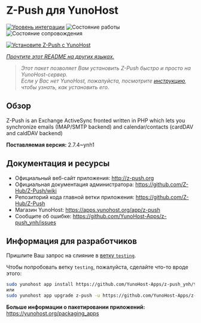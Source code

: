 <!--
Важно: этот README был автоматически сгенерирован <https://github.com/YunoHost/apps/tree/master/tools/readme_generator>
Он НЕ ДОЛЖЕН редактироваться вручную.
-->

# Z-Push для YunoHost

[![Уровень интеграции](https://apps.yunohost.org/badge/integration/z-push)](https://ci-apps.yunohost.org/ci/apps/z-push/)
![Состояние работы](https://apps.yunohost.org/badge/state/z-push)
![Состояние сопровождения](https://apps.yunohost.org/badge/maintained/z-push)

[![Установите Z-Push с YunoHost](https://install-app.yunohost.org/install-with-yunohost.svg)](https://install-app.yunohost.org/?app=z-push)

*[Прочтите этот README на других языках.](./ALL_README.md)*

> *Этот пакет позволяет Вам установить Z-Push быстро и просто на YunoHost-сервер.*  
> *Если у Вас нет YunoHost, пожалуйста, посмотрите [инструкцию](https://yunohost.org/install), чтобы узнать, как установить его.*

## Обзор

Z-Push is an Exchange ActiveSync fronted written in PHP which lets you synchronize emails (IMAP/SMTP backend) and calendar/contacts (cardDAV and caldDAV backend)


**Поставляемая версия:** 2.7.4~ynh1
## Документация и ресурсы

- Официальный веб-сайт приложения: <http://z-push.org>
- Официальная документация администратора: <https://github.com/Z-Hub/Z-Push/wiki>
- Репозиторий кода главной ветки приложения: <https://github.com/Z-Hub/Z-Push>
- Магазин YunoHost: <https://apps.yunohost.org/app/z-push>
- Сообщите об ошибке: <https://github.com/YunoHost-Apps/z-push_ynh/issues>

## Информация для разработчиков

Пришлите Ваш запрос на слияние в [ветку `testing`](https://github.com/YunoHost-Apps/z-push_ynh/tree/testing).

Чтобы попробовать ветку `testing`, пожалуйста, сделайте что-то вроде этого:

```bash
sudo yunohost app install https://github.com/YunoHost-Apps/z-push_ynh/tree/testing --debug
или
sudo yunohost app upgrade z-push -u https://github.com/YunoHost-Apps/z-push_ynh/tree/testing --debug
```

**Больше информации о пакетировании приложений:** <https://yunohost.org/packaging_apps>
